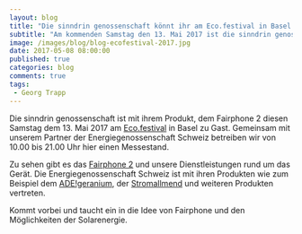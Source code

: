 ```yaml
---
layout: blog
title: "Die sinndrin genossenschaft könnt ihr am Eco.festival in Basel besuchen"
subtitle: "Am kommenden Samstag den 13. Mai 2017 ist die sinndrin genossenschaft zu Besuch in Basel. Wir teilen den Messestand mit unserem Partner der Energiegenossenschaft Schweiz. Erfahrt mehr über das Fairphone 2 und Möglichkeiten der Solarenergie!"
image: /images/blog/blog-ecofestival-2017.jpg
date: 2017-05-08 08:00:00
published: true
categories: blog
comments: true
tags:
 - Georg Trapp
---
```

Die sinndrin genossenschaft ist mit ihrem Produkt, dem Fairphone 2 diesen Samstag dem 13. Mai 2017 am [Eco.festival](http://www.eco.ch/festival/) in Basel zu Gast. Gemeinsam mit unserem Partner der Energiegenossenschaft Schweiz betreiben wir von 10.00 bis 21.00 Uhr hier einen Messestand. 

Zu sehen gibt es das [Fairphone 2](http://www.sinndrin.ch/angebote/fairphone/) und unsere Dienstleistungen rund um das Gerät. Die Energiegenossenschaft Schweiz ist mit ihren Produkten wie zum Beispiel dem [ADE!geranium](http://www.energiegenossenschaft.ch/wp2/produkte/ade-geranium/), der [Stromallmend](http://www.energiegenossenschaft.ch/wp2/stromallmend-2/) und weiteren Produkten vertreten.

Kommt vorbei und taucht ein in die Idee von Fairphone und den Möglichkeiten der Solarenergie.